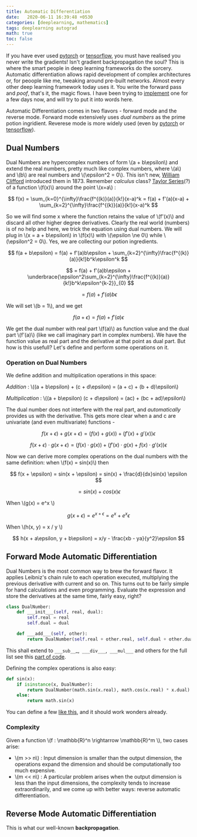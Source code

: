 ```yaml
---
title: Automatic Differentiation
date:   2020-06-11 16:39:48 +0530
categories: [deeplearning, mathematics]
tags: deeplearning autograd
math: true
toc: false
---
```


If you have ever used [pytorch](https://www.pytorch.org/) or [tensorflow](https://www.tensorflow.org/), you must have realised you never write the gradients! Isn't gradient backpropagation the soul?
This is where the smart people in deep learning frameworks do the sorcery. Automatic differentiation allows rapid development of complex architectures or, for peoople like me, tweaking around pre-built networks. Almost every other deep learning framework today uses it. You write the forward pass and *poof*, that's it, the magic flows. I have been trying to [implement](https://www.github.com/khizirsiddiqui/auto-grad) one for a few days now, and will try to put it into words here.

Automatic Differentiation comes in two flavors - forward mode and the reverse mode. Forward mode extensively uses *dual numbers* as the prime potion ingridient. Reverese mode is more widely used (even by [pytorch](https://www.pytorch.org/) or [tensorflow](https://www.tensorflow.org/)).

## Dual Numbers

Dual Numbers are hypercomplex numbers of form \\(a + b\epsilon\\) and extend the real numbers, pretty much like complex numbers, where \\(a\\) and \\(b\\) are real numbers and \\(\epsilon^2 = 0\\). This isn't new, [William Clifford](https://en.wikipedia.org/wiki/William_Kingdon_Clifford) introduced them in 1873. Remember *calculus* class? [Taylor Series](https://en.wikipedia.org/wiki/Taylor_series)(?) of a function \\(f(x)\\) around the point \\(x=a\\) :

$$ f(x) = \sum_{k=0}^{\infty}\frac{f^{(k)}(a)}{k!}(x-a)^k = f(a) + f'(a)(x-a) + \sum_{k=2}^{\infty}\frac{f^{(k)}(a)}{k!}(x-a)^k $$

So we will find some x where the function retains the value of \\(f'(x)\\) and discard all other higher degree derivatives. Clearly the real world (numbers) is of no help and here, we trick the equation using dual numbers. We will plug in \\(x = a + b\epsilon\\) in \\(f(x)\\) with \\(\epsilon \ne 0\\) while \\(\epsilon^2 = 0\\). Yes, we are collecting our potion ingredients.

$$ f(a + b\epsilon) = f(a) + f'(a)b\epsilon + \sum_{k=2}^{\infty}\frac{f^{(k)}(a)}{k!}b^k\epsilon^k $$

$$ = f(a) + f'(a)b\epsilon + \underbrace{\epsilon^2\sum_{k=2}^{\infty}\frac{f^{(k)}(a)}{k!}b^k\epsilon^{k-2}}_{0} $$

$$ = f(a) + f'(a)b\epsilon $$

We will set \\(b = 1\\), and we get

$$ f(a + \epsilon) = f(a) + f'(a)\epsilon $$

We get the dual number with real part \\(f(a)\\) as function value and the dual part \\(f'(a)\\) (like we call imaginary part in complex numbers). We have the function value as real part and the derivative at that point as dual part. But how is this usefull? Let's define and perform some operations on it.

### Operation on Dual Numbers

We define addition and multiplication operations in this space:

*Addition* : \\((a + b\epsilon) + (c + d\epsilon) = (a + c) + (b + d)\epsilon\\)

*Multiplication* : \\((a + b\epsilon) (c + d\epsilon) = (ac) + (bc + ad)\epsilon\\)

The dual number does not interfere with the real part, and *automatically* provides us with the derivative. This gets more clear when a and c are univariate (and even multivariate) functions -

$$ f(x + \epsilon) + g(x + \epsilon) = (f(x) + g(x)) + (f'(x) + g'(x))\epsilon $$

$$ f(x + \epsilon) \cdot g(x + \epsilon) = (f(x) \cdot g(x)) + (f'(x) \cdot g(x) + f(x) \cdot g'(x))\epsilon $$

Now we can derive more complex operations on the dual numbers with the same definition: when \\(f(x) = sin(x)\\) then

$$ f(x + \epsilon) = sin(x + \epsilon) = sin(x) + \frac{d}{dx}sin(x) \epsilon $$

$$ = sin(x) + cos(x) \epsilon $$

When \\(g(x) = e^x \\)

$$ g(x + \epsilon) = e^{x + \epsilon} = e^x + e^x \epsilon $$

When \\(h(x, y) = x / y \\)

$$ h(x + a\epsilon, y + b\epsilon) = x/y - \frac{xb - ya}{y^2}\epsilon $$

## Forward Mode Automatic Differentiation

Dual Numbers is the most common way to brew the forward flavor. It applies Leibniz's chain rule to each operation executed, multiplying the previous derivative with current and so on. This turns out to be fairly simple for hand calculations and even programming. Evaluate the expression and store the derivatives at the same time, fairly easy, right?

```python
class DualNumber:
    def ___init___(self, real, dual):
        self.real = real
        self.dual = dual

    def ___add___(self, other):
        return DualNumber(self.real + other.real, self.dual + other.dual)
```

This shall extend to ``___sub__``_,`` ___div___``,`` ___mul___`` and others for the full list see this [part of code](https://github.com/khizirsiddiqui/auto-grad/blob/master/dualnumber/DualNumber.py).

Defining the complex operations is also easy:
```python
def sin(x):
    if isinstance(x, DualNumber):
        return DualNumber(math.sin(x.real), math.cos(x.real) * x.dual)
    else:
        return math.sin(x)
```
You can define a few [like this](https://github.com/khizirsiddiqui/auto-grad/blob/master/dualnumber/DualMath.py), and it should work wonders already.

### Complexity

Given a function \\(f : \mathbb{R}^n \rightarrow \mathbb{R}^m \\), two cases arise:

 - \\(m >> n\\) : Input dimension is smaller than the output dimension, the operations expand the dimension and should be computationally too much expensive.
 - \\(m << n\\) : A particular problem arises when the output dimension is less than the input dimensions, the complexity tends to increase extraordinarily, and we come up with better ways: reverse automatic differentiation.

## Reverse Mode Automatic Differentiation

This is what our well-known **backpropagation**.
